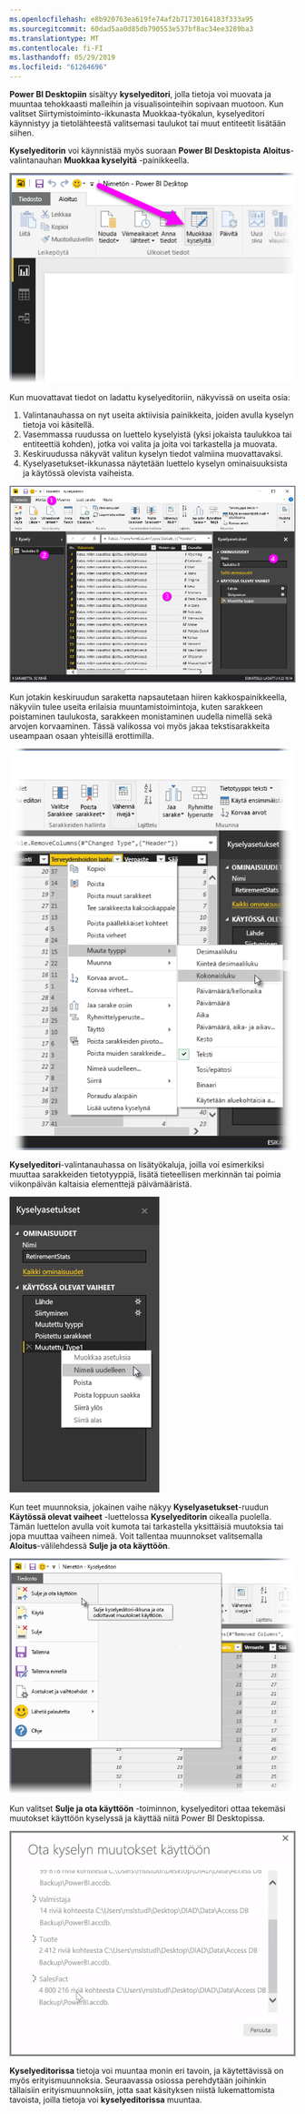 ```yaml
---
ms.openlocfilehash: e8b920763ea619fe74af2b71730164183f333a95
ms.sourcegitcommit: 60dad5aa0d85db790553e537bf8ac34ee3289ba3
ms.translationtype: MT
ms.contentlocale: fi-FI
ms.lasthandoff: 05/29/2019
ms.locfileid: "61264696"
---
```

**Power BI Desktopiin** sisältyy **kyselyeditori**, jolla tietoja voi muovata ja muuntaa tehokkaasti malleihin ja visualisointeihin sopivaan muotoon. Kun valitset Siirtymistoiminto-ikkunasta Muokkaa-työkalun, kyselyeditori käynnistyy ja tietolähteestä valitsemasi taulukot tai muut entiteetit lisätään siihen.

**Kyselyeditorin** voi käynnistää myös suoraan **Power BI Desktopista** **Aloitus**-valintanauhan **Muokkaa kyselyitä** -painikkeella.

![](media/1-3-clean-and-transform-data-with-query-editor/1-3_1.png)

Kun muovattavat tiedot on ladattu kyselyeditoriin, näkyvissä on useita osia:

1. Valintanauhassa on nyt useita aktiivisia painikkeita, joiden avulla kyselyn tietoja voi käsitellä.
2. Vasemmassa ruudussa on luettelo kyselyistä (yksi jokaista taulukkoa tai entiteettiä kohden), jotka voi valita ja joita voi tarkastella ja muovata.
3. Keskiruudussa näkyvät valitun kyselyn tiedot valmiina muovattavaksi.
4. Kyselyasetukset-ikkunassa näytetään luettelo kyselyn ominaisuuksista ja käytössä olevista vaiheista.

![](media/1-3-clean-and-transform-data-with-query-editor/1-3_2.png)

Kun jotakin keskiruudun saraketta napsautetaan hiiren kakkospainikkeella, näkyviin tulee useita erilaisia muuntamistoimintoja, kuten sarakkeen poistaminen taulukosta, sarakkeen monistaminen uudella nimellä sekä arvojen korvaaminen. Tässä valikossa voi myös jakaa tekstisarakkeita useampaan osaan yhteisillä erottimilla.

![](media/1-3-clean-and-transform-data-with-query-editor/1-3_3.png)

**Kyselyeditori**-valintanauhassa on lisätyökaluja, joilla voi esimerkiksi muuttaa sarakkeiden tietotyyppiä, lisätä tieteellisen merkinnän tai poimia viikonpäivän kaltaisia elementtejä päivämääristä.

![](media/1-3-clean-and-transform-data-with-query-editor/1-3_4.png)

Kun teet muunnoksia, jokainen vaihe näkyy **Kyselyasetukset**-ruudun **Käytössä olevat vaiheet** -luettelossa **Kyselyeditorin** oikealla puolella. Tämän luettelon avulla voit kumota tai tarkastella yksittäisiä muutoksia tai jopa muuttaa vaiheen nimeä. Voit tallentaa muunnokset valitsemalla **Aloitus**-välilehdessä **Sulje ja ota käyttöön**.

![](media/1-3-clean-and-transform-data-with-query-editor/1-3_5.png)

Kun valitset **Sulje ja ota käyttöön** -toiminnon, kyselyeditori ottaa tekemäsi muutokset käyttöön kyselyssä ja käyttää niitä Power BI Desktopissa.

![](media/1-3-clean-and-transform-data-with-query-editor/1-3_6.png)

**Kyselyeditorissa** tietoja voi muuntaa monin eri tavoin, ja käytettävissä on myös erityismuunnoksia. Seuraavassa osiossa perehdytään joihinkin tällaisiin erityismuunnoksiin, jotta saat käsityksen niistä lukemattomista tavoista, joilla tietoja voi **kyselyeditorissa** muuntaa.

